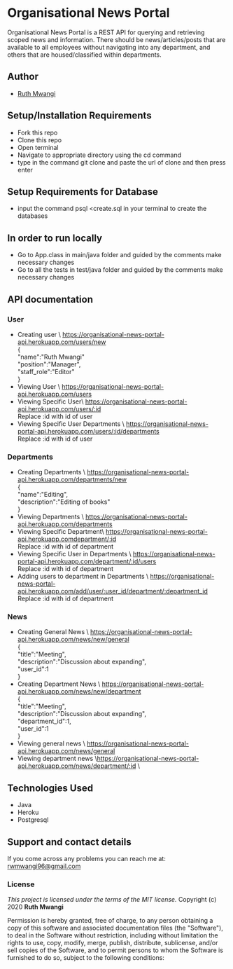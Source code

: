 # Organisational News Portal

Organisational News Portal is a REST API for querying and retrieving scoped news and information.
There should be news/articles/posts that are available to all employees without navigating 
into any department, and others that are housed/classified within departments.

## Author
- [Ruth Mwangi](https://github.com/Ruth-Mwangi)

## Setup/Installation Requirements
* Fork this repo
* Clone this repo 
* Open terminal
* Navigate to appropriate directory using the cd command
* type in the command git clone and paste the url of clone and then press enter 
## Setup Requirements for Database
* input the command psql <create.sql in your terminal to create the databases

## In order to run locally
* Go to App.class in main/java folder and guided by the comments make necessary changes
* Go to all the tests in test/java folder and guided by the comments make necessary changes
## API documentation
### User
* Creating user \ https://organisational-news-portal-api.herokuapp.com/users/new \
{ \
  "name":"Ruth Mwangi"\
  "position":"Manager",\
  "staff_role":"Editor"\
 }
 * Viewing User \ https://organisational-news-portal-api.herokuapp.com/users 
 * Viewing Specific User\ https://organisational-news-portal-api.herokuapp.com/users/:id \
 Replace :id with id of user
 * Viewing Specific User Departments \ https://organisational-news-portal-api.herokuapp.com/users/:id/departments \
 Replace :id with id of user
 
 ### Departments
 * Creating Departments \ https://organisational-news-portal-api.herokuapp.com/departments/new \
{ \
  "name":"Editing",\
  "description":"Editing of books"\
 }
 * Viewing Departments \ https://organisational-news-portal-api.herokuapp.com/departments 
 * Viewing Specific Department\ https://organisational-news-portal-api.herokuapp.comdepartment/:id \
 Replace :id with id of department
 * Viewing Specific User in Departments \ https://organisational-news-portal-api.herokuapp.com/department/:id/users \
 Replace :id with id of department
 * Adding users to department in Departments \ https://organisational-news-portal-api.herokuapp.com/add/user/:user_id/department/:department_id \
 Replace :id with id of department
 
 ### News
 * Creating General News \ https://organisational-news-portal-api.herokuapp.com/news/new/general \
{ \
  "title":"Meeting",\
  "description":"Discussion about expanding",\
  "user_id":1 \
 }
 * Creating Department News \ https://organisational-news-portal-api.herokuapp.com/news/new/department \
{ \
  "title":"Meeting",\
  "description":"Discussion about expanding",\
  "department_id":1, \
  "user_id":1 \
 }
 * Viewing general news \ https://organisational-news-portal-api.herokuapp.com/news/general 
 * Viewing department news \https://organisational-news-portal-api.herokuapp.com/news/department/:id \
 

## Technologies Used
* Java
* Heroku
* Postgresql
## Support and contact details
If you come across any problems you can reach me at: rwmwangi96@gmail.com

### License
*This project is licensed under the terms of the MIT license.*
Copyright (c) 2020 **Ruth Mwangi**

Permission is hereby granted, free of charge, to any person obtaining a copy
of this software and associated documentation files (the "Software"), to deal
in the Software without restriction, including without limitation the rights
to use, copy, modify, merge, publish, distribute, sublicense, and/or sell
copies of the Software, and to permit persons to whom the Software is
furnished to do so, subject to the following conditions:
